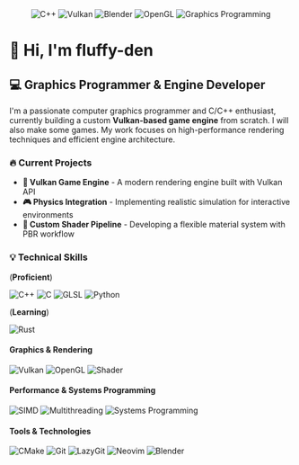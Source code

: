 <div align="center">
  <img src="https://img.shields.io/badge/C++-00599C?style=for-the-badge&logo=cplusplus&logoColor=white" alt="C++"/>
  <img src="https://img.shields.io/badge/Vulkan-AC162C?style=for-the-badge&logo=vulkan&logoColor=white" alt="Vulkan"/>
  <img src="https://img.shields.io/badge/Blender-F5792A?style=for-the-badge&logo=blender&logoColor=white" alt="Blender"/>
  <img src="https://img.shields.io/badge/OpenGL-5586A4?style=for-the-badge&logo=opengl&logoColor=white" alt="OpenGL"/>
  <img src="https://img.shields.io/badge/Graphics_Programming-008080?style=for-the-badge" alt="Graphics Programming"/>
</div>

# 👋 Hi, I'm fluffy-den

## 💻 Graphics Programmer & Engine Developer

I'm a passionate computer graphics programmer and C/C++ enthusiast, currently building a custom **Vulkan-based game engine** from scratch. I will also make some games. My work focuses on high-performance rendering techniques and efficient engine architecture.

### 🔥 Current Projects

- **🚀 Vulkan Game Engine** - A modern rendering engine built with Vulkan API
- **🎮 Physics Integration** - Implementing realistic simulation for interactive environments
- **🧩 Custom Shader Pipeline** - Developing a flexible material system with PBR workflow

### 💡 Technical Skills

(**Proficient**)

![C++](https://img.shields.io/badge/C++-00599C?style=flat-square&logo=cplusplus&logoColor=white) ![C](https://img.shields.io/badge/C-A8B9CC?style=flat-square&logo=c&logoColor=black) ![GLSL](https://img.shields.io/badge/GLSL-5586A4?style=flat-square&logo=opengl&logoColor=white) ![Python](https://img.shields.io/badge/Python-3776AB?style=flat-square&logo=python&logoColor=white) 

(**Learning**) 

![Rust](https://img.shields.io/badge/Rust-000000?style=flat-square&logo=rust&logoColor=white) 

#### Graphics & Rendering
![Vulkan](https://img.shields.io/badge/Vulkan-AC162C?style=flat-square&logo=vulkan&logoColor=white) ![OpenGL](https://img.shields.io/badge/OpenGL-5586A4?style=flat-square&logo=opengl&logoColor=white) ![Shader](https://img.shields.io/badge/Shader_Programming-1572B6?style=flat-square&logo=webgl&logoColor=white)

#### Performance & Systems Programming
![SIMD](https://img.shields.io/badge/SIMD-4285F4?style=flat-square&logo=intel&logoColor=white) ![Multithreading](https://img.shields.io/badge/Multithreading-007ACC?style=flat-square&logo=data:image/png;base64,iVBORw0KGgoAAAANSUhEUgAAABAAAAAQCAYAAAAf8/9hAAAABGdBTUEAALGPC/xhBQAAAAlwSFlzAAAOwgAADsIBFShKgAAAABl0RVh0U29mdHdhcmUAcGFpbnQubmV0IDQuMC4yMfEgaZUAAADlSURBVDhPY/hPJTBqADUNmLX9/v9j117+xwXm73n0f+rWO/9LVl75X7D3MUyMoREZrDr16n/Pdtwa1px+/b9icuP/wsLCQfYBLoMpW+7879t19//2c+/+n7734X/d7OwBMwABNp978794QsP/4uLigTMAGwYbQqoBxJpO0IA154g0AOREeIIiNi1Q3QBiAF4XaLX4/0/Z8AjVBQJxx/6XTGr6nzYVhEE0ykBsdMmkhv9T1z/8P3nlXRQ+dvHN/7x5M/+nTZ36P23G9P/ZKx/ANMIASAEoLGBs3OEACtDE5jZ4OMCNHDUAcQMAoLC6ZmMnAhAAAAAASUVORK5CYII=) ![Systems Programming](https://img.shields.io/badge/Systems_Programming-000000?style=flat-square&logo=linux&logoColor=white)

#### Tools & Technologies
![CMake](https://img.shields.io/badge/CMake-064F8C?style=flat-square&logo=cmake&logoColor=white) ![Git](https://img.shields.io/badge/Git-F05032?style=flat-square&logo=git&logoColor=white) ![LazyGit](https://img.shields.io/badge/LazyGit-8957e5?style=flat-square&logo=git&logoColor=white) ![Neovim](https://img.shields.io/badge/Neovim-57A143?style=flat-square&logo=neovim&logoColor=white) ![Blender](https://img.shields.io/badge/Blender-F5792A?style=flat-square&logo=blender&logoColor=white)
